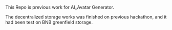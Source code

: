 This Repo is previous work for AI_Avatar Generator.

The decentralized storage works was finished on previous hackathon, and it had been test on BNB greenfield storage. 
